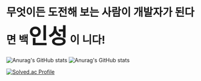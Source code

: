 # 무엇이든 도전해 보는 사람이 개발자가 된다면 백<span style="font-size:200%">인성</span> 이 니다!

![Anurag's GitHub stats](https://github-readme-stats.vercel.app/api?username=dlstjd0237&show_icons=true&theme=tokyonight)
![Anurag's GitHub stats](https://github-readme-stats.vercel.app/api?username=anuraghazra&show_icons=true&theme=radical)

[![Solved.ac Profile](http://mazassumnida.wtf/api/v2/generate_badge?boj=dlstjd0237)](https://solved.ac/dlstjd0237/)
